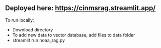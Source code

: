 ## Deployed here: https://cinmsrag.streamlit.app/

To run locally:
  - Download directory
  - To add new data to vector database, add files to data folder
  - streamlit run noaa_rag.py
